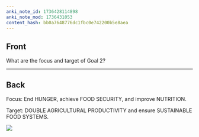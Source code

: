 ```yaml
---
anki_note_id: 1736428114898
anki_note_mod: 1736431053
content_hash: bb0a7648776dc1fbc0e742200b5e8aea
---
```


## Front

What are the focus and target of Goal 2?

<hr/>

## Back

Focus: End HUNGER, achieve FOOD SECURITY, and improve NUTRITION.  
  
Target: DOUBLE AGRICULTURAL PRODUCTIVITY and ensure SUSTAINABLE FOOD SYSTEMS.  
  
![](paste-2c943aaa4e6506006cb2813edc68638336fba9c9.jpg)
